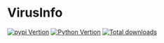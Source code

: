 # VirusInfo
<a href="https://pypi.org/project/VirusInfo/"><img src="https://img.shields.io/pypi/v/VirusInfo.svg" alt="pypi Vertion" /></a>
<a href="https://pypi.org/project/VirusInfo/"><img src="https://img.shields.io/pypi/pyversions/VirusInfo.svg" alt="Python Vertion" /></a>
<a href="https://pepy.tech/project/VirusInfo"><img src="https://static.pepy.tech/badge/VirusInfo" alt="Total downloads" /></a>  
